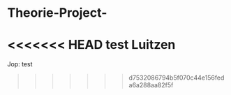 # Theorie-Project-

<<<<<<< HEAD
test Luitzen
=======
Jop: test
>>>>>>> d7532086794b5f070c44e156feda6a288aa82f5f
